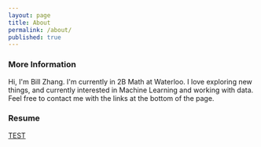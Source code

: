 ```yaml
---
layout: page
title: About
permalink: /about/
published: true
---
```



### More Information

Hi, I'm Bill Zhang. I'm currently in 2B Math at Waterloo. I love exploring new things, and currently interested in Machine Learning and working with data. Feel free to contact me with the links at the bottom of the page.

### Resume

<a href="itsbillzhang.github.io/pdfs/CS-135-1179-Midterm1_exam.pdf" target="_blank">TEST</a>
